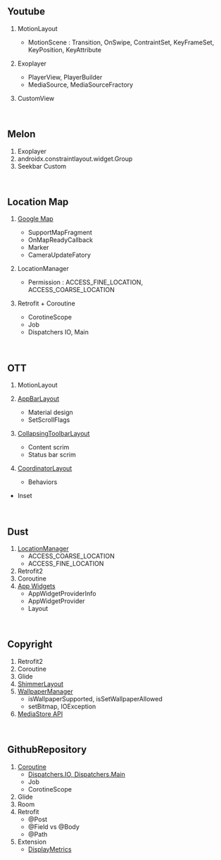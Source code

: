 
## Youtube
1. MotionLayout

    - MotionScene : Transition, OnSwipe, ContraintSet, KeyFrameSet, KeyPosition, KeyAttribute

2. Exoplayer
   
   - PlayerView, PlayerBuilder
   - MediaSource, MediaSourceFractory

3. CustomView

<br>

## Melon

1. Exoplayer
2. androidx.constraintlayout.widget.Group
3. Seekbar Custom

<br>

## Location Map

1. [Google Map](https://developers.google.com/maps/documentation/android-skd/start?hl=ko) 
   - SupportMapFragment
   - OnMapReadyCallback
   - Marker
   - CameraUpdateFatory

2. LocationManager
	- Permission : ACCESS_FINE_LOCATION, ACCESS_COARSE_LOCATION

3. Retrofit + Coroutine
	- CorotineScope
	- Job
	- Dispatchers IO, Main

<br>

## OTT

1. MotionLayout

2. [AppBarLayout](https://developer.android.com/reference/com/google/android/material/appbar/AppBarLayout)

   - Material design
   - SetScrollFlags
   
3. [CollapsingToolbarLayout](https://developer.android.com/reference/com/google/android/material/appbar/CollapsingToolbarLayout?hl=en)

   - Content scrim
   - Status bar scrim
   
4. [CoordinatorLayout](https://developer.android.com/reference/androidx/coordinatorlayout/widget/CoordinatorLayout)

   - Behaviors
- Inset

<br>

## Dust

1. [LocationManager](https://developer.android.com/reference/android/location/LocationManager)
   - ACCESS_COARSE_LOCATION
   - ACCESS_FINE_LOCATION
2. Retrofit2
3. Coroutine
4. [App Widgets](https://developer.android.com/guide/topics/appwidgets)
   - AppWidgetProviderInfo
   - AppWidgetProvider
   - Layout

<br>

## Copyright

1. Retrofit2
2. Coroutine
3. Glide
4. [ShimmerLayout](https://facebook.github.io/shimmer-android/)
5. [WallpaperManager](https://developer.android.com/reference/android/app/WallpaperManager)
   - isWallpaperSupported, isSetWallpaperAllowed
   - setBitmap, IOException
6. [MediaStore API](https://developer.android.com/training/data-storage/shared) 

<br>

## GithubRepository

1. [Coroutine](https://developer.android.com/kotlin/coroutines)
   - [Dispatchers.IO, Dispatchers.Main](https://developer.android.com/kotlin/coroutines/coroutines-adv)
   - Job
   - CorotineScope
2. Glide
3. Room
4. Retrofit
   - @Post 
   - @Field vs @Body
   - @Path
5. Extension
   - [DisplayMetrics](https://developer.android.com/reference/android/util/DisplayMetrics)

<br>













